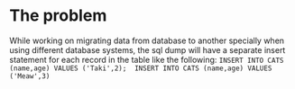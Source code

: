# The problem 
While working on migrating data from database to another specially when using different database systems, the sql dump will have a separate insert statement for each record in the table like the following: 
`INSERT INTO CATS (name,age) VALUES ('Taki',2); 
 INSERT INTO CATS (name,age) VALUES ('Meaw',3) 
 `
